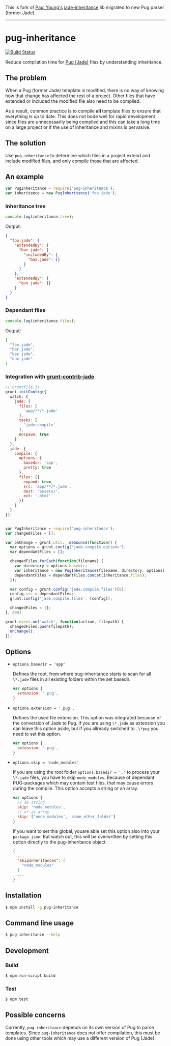 This is fork of [Paul Young's](https://github.com/paulyoung) [jade-inheritance](https://github.com/paulyoung/jade-inheritance) lib migrated to new Pug parser (former Jade).

---

# pug-inheritance

[![Build Status](https://travis-ci.org/adammockor/pug-inheritance.svg?branch=master)](https://travis-ci.org/adammockor/pug-inheritance)

Reduce compilation time for [Pug (Jade)](https://github.com/pugjs/jade) files by understanding inheritance.

## The problem
When a Pug (former Jade) template is modified, there is no way of knowing how that change has affected the rest of a project. Other files that have extended or included the modified file also need to be compiled.

As a result, common practice is to compile **all** template files to ensure that everything is up to date. This does not bode well for rapid development since files are unnecessarily being compiled and this can take a long time on a large project or if the use of inheritance and mixins is pervasive.

## The solution
Use `pug-inheritance` to determine which files in a project extend and include modified files, and only compile those that are affected.

## An example
```javascript
var PugInheritance = require('pug-inheritance');
var inheritance = new PugInheritance('foo.jade');
```

### Inheritance tree
```javascript
console.log(inheritance.tree);
```

Output:
```json
{
  "foo.jade": {
    "extendedBy": {
      "bar.jade": {
        "includedBy": {
          "baz.jade": {}
        }
      }
    },
    "extendedBy": {
      "qux.jade": {}
    }
  }
}
```

### Dependant files
```javascript
console.log(inheritance.files);
```

Output:
```json
[
  "foo.jade",
  "bar.jade",
  "baz.jade",
  "qux.jade"
]
```

### Integration with [grunt-contrib-jade](https://github.com/gruntjs/grunt-contrib-jade)
```javascript
// Gruntfile.js
grunt.initConfig({
  watch: {
    jade: {
      files: [
        'app/**/*.jade'
      ],
      tasks: [
        'jade:compile'
      ],
      nospawn: true
    }
  },
  jade: {
    compile: {
      options: {
        basedir: 'app',
        pretty: true
      },
      files: [{
        expand: true,
        src: 'app/**/*.jade',
        dest: 'assets/',
        ext: '.html'
      }]
    }
  }
});


var PugInheritance = require('pug-inheritance');
var changedFiles = [];

var onChange = grunt.util._.debounce(function() {
  var options = grunt.config('jade.compile.options');
  var dependantFiles = [];

  changedFiles.forEach(function(filename) {
    var directory = options.basedir;
    var inheritance = new PugInheritance(filename, directory, options);
    dependantFiles = dependantFiles.concat(inheritance.files);
  });

  var config = grunt.config('jade.compile.files')[0];
  config.src = dependantFiles;
  grunt.config('jade.compile.files', [config]);

  changedFiles = [];
}, 200)

grunt.event.on('watch', function(action, filepath) {
  changedFiles.push(filepath);
  onChange();
});
```

## Options


  - `options.basedir = 'app'`

    Defines the root, from where pug-inheritance starts to scan for all `\*.jade` files in all existing folders within the set basedir.

    ```javascript
    var options {
      extension: '.pug',
    }
    ```

  - `options.extension = '.pug',`

    Defines the used file extension. This option was integrated because of the conversion of Jade to Pug.
    If you are using `\*.jade` as extension you can leave this option aside, but if you allready
    switched to `.\*pug` you need to set this option.

    ```javascript
    var options {
      extension: '.pug',
    }
    ```

  - `options.skip = 'node_modules'`

    If you are using the root folder `options.basedir = '.'` to process your `\*.jade` files, you have to skip `node_modules`. Because of dependant PUG-packages which may contain test files, that may cause errors during the compile.
    This option accepts a string or an array.
    ```javascript
    var options {
      // as string
      skip: 'node_modules',
      // or as array
      skip: ['node_modules', 'some_other_folder']
    }
    ```
    If you want to set this global, youare able set this option also into your `package.json`. But watch out, this will be overwritten by setting this option directly to the pug-inheritance object.
    ```JSON
    {
      ...
      "skipInheritances": [
        "node_modules"
      ]
      ...
    }
    ```

## Installation
```sh
$ npm install -g pug-inheritance
```

## Command line usage
```sh
$ pug-inheritance --help
```

## Development
### Build
```sh
$ npm run-script build
```

### Test
```sh
$ npm test
```

## Possible concerns
Currently, `pug-inheritance` depends on its own version of Pug to parse templates. Since `pug-inheritance` does not offer compilation, this must be done using other tools which may use a different version of Pug (Jade).
